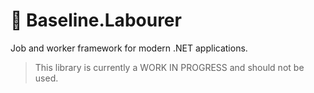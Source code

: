 # 👋 Baseline.Labourer

Job and worker framework for modern .NET applications.

> This library is currently a WORK IN PROGRESS and should not be used.
